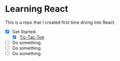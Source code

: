 # Learning React
This is a repo that I created first time diving into React.

- [x] Get Started.
  - [x] [Tic-Tac-Toe](https://github.com/fiftythanks/tic-tac-toe-react).
- [ ] Do something.
- [ ] Do something.
- [ ] Do something.
